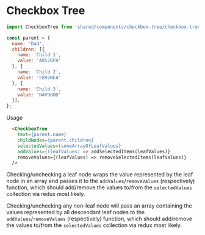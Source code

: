 Checkbox Tree
=======

```javascript
import CheckboxTree from 'shared/components/checkbox-tree/checkbox-tree';

const parent = {
  name: 'Dad',
  children: [{
    name: 'Child 1',
    value: 'A8S7DFH'
  }, {
    name: 'Child 2',
    value: 'F897NEA'
  }, {
    name: 'Child 3',
    value: 'NAV98OD'
  }],
};
```

Usage
```html
  <CheckboxTree
    text={parent.name}
    childNodes={parent.children}
    selectedValues={someArrayOfLeafValues}
    addValues={(leafValues) => addSelectedItems(leafValues)}
    removeValues={(leafValues) => removeSelectedItems(leafValues)}
  />
```

Checking/unchecking a leaf node wraps the value represented by the leaf node in an array and passes
it to the `addValues`/`removeValues` (respectively) function, which should add/remove the values
to/from the `selectedValues` collection via redux most likely.

Checking/unchecking any non-leaf node will pass an array containing the values represented by all
descendant leaf nodes to the `addValues`/`removeValues` (respectively) function, which should
add/remove the values to/from the `selectedValues` collection via redux most likely.
